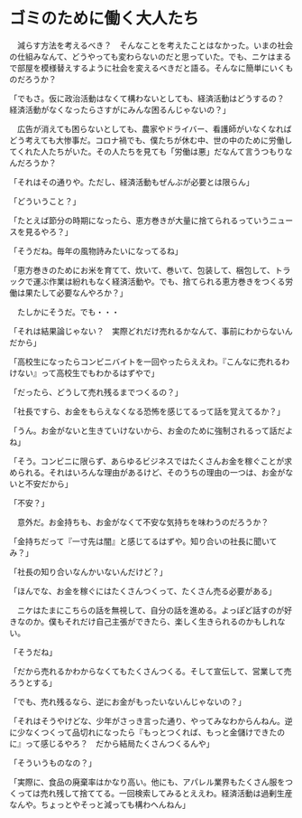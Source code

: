# ゴミのために働く大人たち

　減らす方法を考えるべき？　そんなことを考えたことはなかった。いまの社会の仕組みなんて、どうやっても変わらないのだと思っていた。でも、ニケはまるで部屋を模様替えするように社会を変えるべきだと語る。そんなに簡単にいくものだろうか？

「でもさ。仮に政治活動はなくて構わないとしても、経済活動はどうするの？　経済活動がなくなったらさすがにみんな困るんじゃないの？」

　広告が消えても困らないとしても、農家やドライバー、看護師がいなくなればどう考えても大惨事だ。コロナ禍でも、僕たちが休む中、世の中のために労働してくれた人たちがいた。その人たちを見ても「労働は悪」だなんて言うつもりなんだろうか？

「それはその通りや。ただし、経済活動もぜんぶが必要とは限らん」

「どういうこと？」

「たとえば節分の時期になったら、恵方巻きが大量に捨てられるっていうニュースを見るやろ？」

「そうだね。毎年の風物詩みたいになってるね」

「恵方巻きのためにお米を育てて、炊いて、巻いて、包装して、梱包して、トラックで運ぶ作業は紛れもなく経済活動や。でも、捨てられる恵方巻きをつくる労働は果たして必要なんやろか？」

　たしかにそうだ。でも・・・

「それは結果論じゃない？　実際どれだけ売れるかなんて、事前にわからないんだから」

「高校生になったらコンビニバイトを一回やったらええわ。『こんなに売れるわけない』って高校生でもわかるはずやで」

「だったら、どうして売れ残るまでつくるの？」

「社長ですら、お金をもらえなくなる恐怖を感じてるって話を覚えてるか？」

「うん。お金がないと生きていけないから、お金のために強制されるって話だよね」

「そう。コンビニに限らず、あらゆるビジネスではたくさんお金を稼ぐことが求められる。それはいろんな理由があるけど、そのうちの理由の一つは、お金がないと不安だから」

「不安？」

　意外だ。お金持ちも、お金がなくて不安な気持ちを味わうのだろうか？

「金持ちだって『一寸先は闇』と感じてるはずや。知り合いの社長に聞いてみ？」

「社長の知り合いなんかいないんだけど？」

「ほんでな、お金を稼ぐにはたくさんつくって、たくさん売る必要がある」

　ニケはたまにこちらの話を無視して、自分の話を進める。よっぽど話すのが好きなのか。僕もそれだけ自己主張ができたら、楽しく生きられるのかもしれない。

「そうだね」

「だから売れるかわからなくてもたくさんつくる。そして宣伝して、営業して売ろうとする」

「でも、売れ残るなら、逆にお金がもったいないんじゃないの？」

「それはそうやけどな、少年がさっき言った通り、やってみなわからんねん。逆に少なくつくって品切れになったら『もっとつくれば、もっと金儲けできたのに』って感じるやろ？　だから結局たくさんつくるんや」

「そういうものなの？」

「実際に、食品の廃棄率はかなり高い。他にも、アパレル業界もたくさん服をつくっては売れ残して捨ててる。一回検索してみるとええわ。経済活動は過剰生産なんや。ちょっとやそっと減っても構わへんねん」
